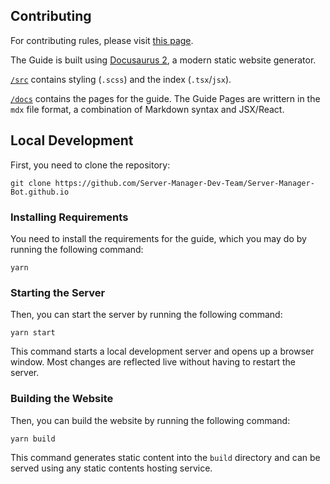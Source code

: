## Contributing

For contributing rules, please visit [this page](./.github/CONTRIBUTING.md).

The Guide is built using [Docusaurus 2](https://docusaurus.io/), a modern static website generator. 

[`/src`](./src) contains styling (`.scss`) and the index (`.tsx`/`jsx`).

[`/docs`](./docs) contains the pages for the guide. The Guide Pages are writtern in the `mdx` file format, a combination of Markdown syntax and JSX/React.

## Local Development

First, you need to clone the repository:

    git clone https://github.com/Server-Manager-Dev-Team/Server-Manager-Bot.github.io

### Installing Requirements

You need to install the requirements for the guide, which you may do by running the following command:

    yarn

### Starting the Server

Then, you can start the server by running the following command:

    yarn start

This command starts a local development server and opens up a browser window. Most changes are reflected live without having to restart the server.

### Building the Website

Then, you can build the website by running the following command:

    yarn build

This command generates static content into the `build` directory and can be served using any static contents hosting service.
